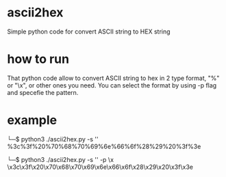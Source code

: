 # ascii2hex
Simple python code for convert ASCII string to HEX string

# how to run
That python code allow to convert ASCII string to hex in 2 type format, "%" or "\x", or other ones you need.
You can select the format by using -p flag and specefie the pattern.

# example
└─$ python3 ./ascii2hex.py -s '<? phpinfo() ?>'
%3c%3f%20%70%68%70%69%6e%66%6f%28%29%20%3f%3e
                                                                                                            
└─$ python3 ./ascii2hex.py -s '<? phpinfo() ?>' -p \\x
\x3c\x3f\x20\x70\x68\x70\x69\x6e\x66\x6f\x28\x29\x20\x3f\x3e
                                        
